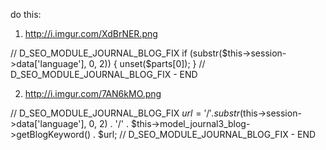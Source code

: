 do this:
1) http://i.imgur.com/XdBrNER.png

// D_SEO_MODULE_JOURNAL_BLOG_FIX
if (substr($this->session->data['language'], 0, 2)) {
 	unset($parts[0]);
}
// D_SEO_MODULE_JOURNAL_BLOG_FIX - END

2) http://i.imgur.com/7AN6kMO.png

// D_SEO_MODULE_JOURNAL_BLOG_FIX
$url = '/' . substr($this->session->data['language'], 0, 2) . '/' . $this->model_journal3_blog->getBlogKeyword() . $url;
// D_SEO_MODULE_JOURNAL_BLOG_FIX - END
